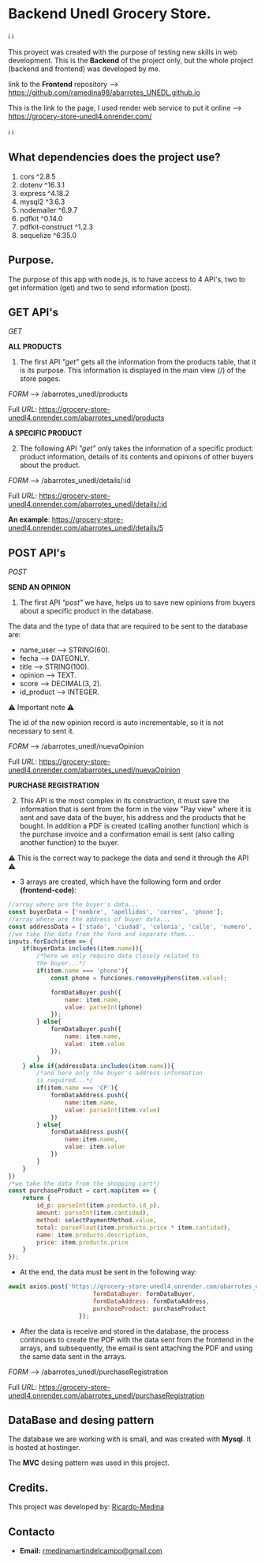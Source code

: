 # Backend Unedl Grocery Store. 
:information_source: :information_source:

This proyect was created with the purpose of testing new skills in web development. This is the **Backend** of the project only, but the whole project (backend and frontend) was developed by me.

link to the **Frontend** repository --> https://github.com/ramedina98/abarrotes_UNEDL.github.io

This is the link to the page, I used render web service to put it online --> https://grocery-store-unedl4.onrender.com/

:information_source: :information_source:

## What dependencies does the project use? 

1. cors ^2.8.5
2. dotenv ^16.3.1
3. express ^4.18.2
4. mysql2 ^3.6.3
5. nodemailer ^6.9.7
6. pdfkit ^0.14.0
7. pdfkit-construct ^1.2.3
8. sequelize ^6.35.0

## Purpose. 

The purpose of this app with node.js, is to have access to 4 API's, two to get information (get) and two to send information (post). 

## GET API's

_GET_

**ALL PRODUCTS**

1. The first API _"get"_ gets all the information from the products table, that it is its purpose. This information is displayed in the main view (/) of the store pages.

_FORM_ --> /abarrotes_unedl/products

Full _URL_: https://grocery-store-unedl4.onrender.com/abarrotes_unedl/products

**A SPECIFIC PRODUCT**

2. The following API _"get"_ only takes the information of a specific product: product information, details of its contents and opinions of other buyers about the product.

_FORM_ --> /abarrotes_unedl/details/:id

Full _URL_: https://grocery-store-unedl4.onrender.com/abarrotes_unedl/details/:id

**An example**: https://grocery-store-unedl4.onrender.com/abarrotes_unedl/details/5

## POST API's

_POST_

**SEND AN OPINION**

1. The first API _"post"_ we have, helps us to save new opinions from buyers about a specific product in the database.

The data and the type of data that are required to be sent to the database are: 

- name_user --> STRING(60).
- fecha --> DATEONLY. 
- title --> STRING(100).
- opinion --> TEXT. 
- score --> DECIMAL(3, 2). 
- id_product --> INTEGER. 

:warning: Important note :warning: 

The id of the new opinion record is auto incrementable, so it is not necessary to sent it.

_FORM_ --> /abarrotes_unedl/nuevaOpinion

Full _URL_: https://grocery-store-unedl4.onrender.com/abarrotes_unedl/nuevaOpinion

**PURCHASE REGISTRATION**

2. This API is the most complex in its construction, it must save the information that is sent from the form in the view "Pay view" where it is sent and save data of the buyer, his address and the products that he bought. In addition a PDF is created (calling another function) which is the purchase invoice and a confirmation email is sent (also calling another function) to the buyer. 

:warning: This is the correct way to packege the data and send it through the API :warning: 

- 3 arrays are created, which have the following form and order **(frontend-code)**: 
```javascript
//array where are the buyer's data...
const buyerData = ['nombre', 'apellidos', 'correo', 'phone'];
//array where are the address of buyer data...
const addressData = ['stado', 'ciudad', 'colonia', 'calle', 'numero', 'CP'];
//we take the data from the form and separate them...
inputs.forEach(item => {
    if(buyerData.includes(item.name)){
        /*here we only require data closely related to 
        the buyer...*/
        if(item.name === 'phone'){
            const phone = funciones.removeHyphens(item.value);

            formDataBuyer.push({
                name: item.name, 
                value: parseInt(phone)
            });
        } else{
            formDataBuyer.push({
                name: item.name, 
                value: item.value
            });
        }
    } else if(addressData.includes(item.name)){
        /*and here only the buyer's address information
        is required...*/
        if(item.name === 'CP'){
            formDataAddress.push({
                name:item.name, 
                value: parseInt(item.value)
            })
        } else{
            formDataAddress.push({
                name:item.name, 
                value: item.value
            })
        }
    }
})
/*we take the data from the shopping cart*/
const purchaseProduct = cart.map(item => {
    return {
        id_p: parseInt(item.producto.id_p), 
        amount: parseInt(item.cantidad), 
        method: selectPaymentMethod.value, 
        total: parseFloat(item.producto.price * item.cantidad), 
        name: item.producto.description, 
        price: item.producto.price
    }
});
```
- At the end, the data must be sent in the following way: 
```javascript 
await axios.post('https://grocery-store-unedl4.onrender.com/abarrotes_unedl/purchaseRegistration', {
                        formDataBuyer: formDataBuyer, 
                        formDataAddress: formDataAddress, 
                        purchaseProduct: purchaseProduct
                    });
```
- After the data is receive and stored in the database, the process continoues to create the PDF with the data sent from the frontend in the arrays, and subsequently, the email is sent attaching the PDF and using the same data sent in the arrays.

_FORM_ --> /abarrotes_unedl/purchaseRegistration

Full _URL_: https://grocery-store-unedl4.onrender.com/abarrotes_unedl/purchaseRegistration

## DataBase and desing pattern

The database we are working with is small, and was created with **Mysql**. It is hosted at hostinger.

The **MVC** desing pattern was used in this project.

## Credits. 

This project was developed by: [Ricardo-Medina](https://ricardomedina.website/)

## Contacto

- **Email:** rmedinamartindelcampo@gmail.com